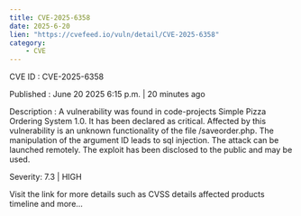 ```yaml
---
title: CVE-2025-6358
date: 2025-6-20
lien: "https://cvefeed.io/vuln/detail/CVE-2025-6358"
category:
    - CVE
---
```


CVE ID : CVE-2025-6358

Published :  June 20
2025
6:15 p.m. | 20 minutes ago

Description : A vulnerability was found in code-projects Simple Pizza Ordering System 1.0. It has been declared as critical. Affected by this vulnerability is an unknown functionality of the file /saveorder.php. The manipulation of the argument ID leads to sql injection. The attack can be launched remotely. The exploit has been disclosed to the public and may be used.

Severity: 7.3 | HIGH

Visit the link for more details
such as CVSS details
affected products
timeline
and more...
